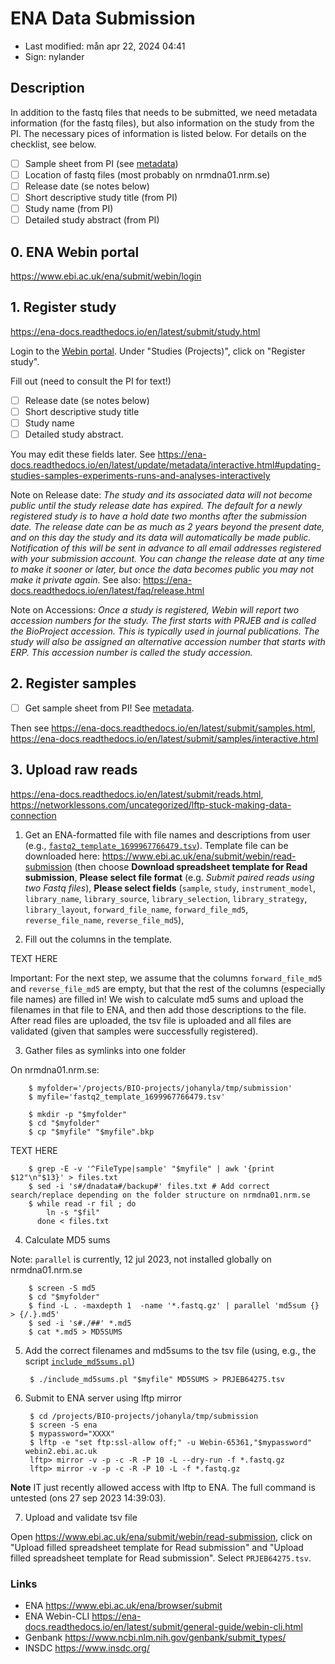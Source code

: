 # ENA Data Submission

- Last modified: mån apr 22, 2024  04:41
- Sign: nylander

## Description

In addition to the fastq files that needs to be submitted, we need metadata
information (for the fastq files), but also information on the study from the
PI. The necessary pices of information is listed below. For details on the
checklist, see below.

- [ ] Sample sheet from PI (see [metadata](../metadata/README.md))
- [ ] Location of fastq files (most probably on nrmdna01.nrm.se)
- [ ] Release date (se notes below)
- [ ] Short descriptive study title (from PI)
- [ ] Study name (from PI)
- [ ] Detailed study abstract (from PI)

## 0. ENA Webin portal

<https://www.ebi.ac.uk/ena/submit/webin/login>

## 1. Register study

<https://ena-docs.readthedocs.io/en/latest/submit/study.html>

Login to the [Webin portal](https://www.ebi.ac.uk/ena/submit/webin). Under
"Studies (Projects)", click on "Register study".

Fill out (need to consult the PI for text!)

 - [ ] Release date (se notes below)
 - [ ] Short descriptive study title
 - [ ] Study name
 - [ ] Detailed study abstract.

You may edit these fields later. See
<https://ena-docs.readthedocs.io/en/latest/update/metadata/interactive.html#updating-studies-samples-experiments-runs-and-analyses-interactively>

Note on Release date: *The study and its associated data will not become public
until the study release date has expired. The default for a newly registered
study is to have a hold date two months after the submission date. The release
date can be as much as 2 years beyond the present date, and on this day the
study and its data will automatically be made public. Notification of this will
be sent in advance to all email addresses registered with your submission
account. You can change the release date at any time to make it sooner or
later, but once the data becomes public you may not make it private again.* See
also: <https://ena-docs.readthedocs.io/en/latest/faq/release.html>

Note on Accessions: *Once a study is registered, Webin will report two
accession numbers for the study. The first starts with PRJEB and is called the
BioProject accession. This is typically used in journal publications. The study
will also be assigned an alternative accession number that starts with ERP.
This accession number is called the study accession.*

## 2. Register samples

- [ ] Get sample sheet from PI! See [metadata](../metadata/README.md).

Then see
<https://ena-docs.readthedocs.io/en/latest/submit/samples.html>,
<https://ena-docs.readthedocs.io/en/latest/submit/samples/interactive.html>

## 3. Upload raw reads

<https://ena-docs.readthedocs.io/en/latest/submit/reads.html>,
<https://networklessons.com/uncategorized/lftp-stuck-making-data-connection>

1. Get an ENA-formatted file with file names and descriptions from user (e.g.,
   [`fastq2_template_1699967766479.tsv`](fastq2_template_1699967766479.tsv)).
   Template file can be downloaded here:
   <https://www.ebi.ac.uk/ena/submit/webin/read-submission> (then choose
   **Download spreadsheet template for Read submission**, **Please select file
   format** (e.g. *Submit paired reads using two Fastq files*), **Please select
   fields** (`sample`, `study`, `instrument_model`, `library_name`,
   `library_source`, `library_selection`, `library_strategy`, `library_layout`,
   `forward_file_name`, `forward_file_md5`, `reverse_file_name`,
   `reverse_file_md5`),


2. Fill out the columns in the template.

TEXT HERE

   Important: For the next step, we assume that the columns `forward_file_md5`
   and `reverse_file_md5` are empty, but that the rest of the columns
   (especially file names) are filled in!  We wish to calculate md5 sums and
   upload the filenames in that file to ENA, and then add those descriptions to
   the file.  After read files are uploaded, the tsv file is uploaded and all
   files are validated (given that samples were successfully registered).

3. Gather files as symlinks into one folder

On nrmdna01.nrm.se:

        $ myfolder='/projects/BIO-projects/johanyla/tmp/submission'
        $ myfile='fastq2_template_1699967766479.tsv'

        $ mkdir -p "$myfolder"
        $ cd "$myfolder"
        $ cp "$myfile" "$myfile".bkp

TEXT HERE



        $ grep -E -v '^FileType|sample' "$myfile" | awk '{print $12"\n"$13}' > files.txt
        $ sed -i 's#/dnadata#/backup#' files.txt # Add correct search/replace depending on the folder structure on nrmdna01.nrm.se
        $ while read -r fil ; do
            ln -s "$fil"
          done < files.txt

4. Calculate MD5 sums

Note: `parallel` is currently, 12 jul 2023, not installed globally on nrmdna01.nrm.se

        $ screen -S md5
        $ cd "$myfolder"
        $ find -L . -maxdepth 1  -name '*.fastq.gz' | parallel 'md5sum {} > {/.}.md5'
        $ sed -i 's#./##' *.md5
        $ cat *.md5 > MD5SUMS

5. Add the correct filenames and md5sums to the tsv file (using, e.g., the
   script [`include_md5sums.pl`](https://github.com/Naturhistoriska/NRM-DNA-lab/blob/main/src/include_md5sums.pl))

        $ ./include_md5sums.pl "$myfile" MD5SUMS > PRJEB64275.tsv

6. Submit to ENA server using lftp mirror

        $ cd /projects/BIO-projects/johanyla/tmp/submission
        $ screen -S ena
        $ mypassword="XXXX"
        $ lftp -e "set ftp:ssl-allow off;" -u Webin-65361,"$mypassword" webin2.ebi.ac.uk
        lftp> mirror -v -p -c -R -P 10 -L --dry-run -f *.fastq.gz
        lftp> mirror -v -p -c -R -P 10 -L -f *.fastq.gz

**Note** IT just recently allowed access with lftp to ENA. The full command is
untested (ons 27 sep 2023 14:39:03).

7. Upload and validate tsv file

Open <https://www.ebi.ac.uk/ena/submit/webin/read-submission>,
click on "Upload filled spreadsheet template for Read submission" and
"Upload filled spreadsheet template for Read submission".
Select `PRJEB64275.tsv`.

### Links

- ENA <https://www.ebi.ac.uk/ena/browser/submit>
- ENA Webin-CLI <https://ena-docs.readthedocs.io/en/latest/submit/general-guide/webin-cli.html>
- Genbank <https://www.ncbi.nlm.nih.gov/genbank/submit_types/>
- INSDC <https://www.insdc.org/>

